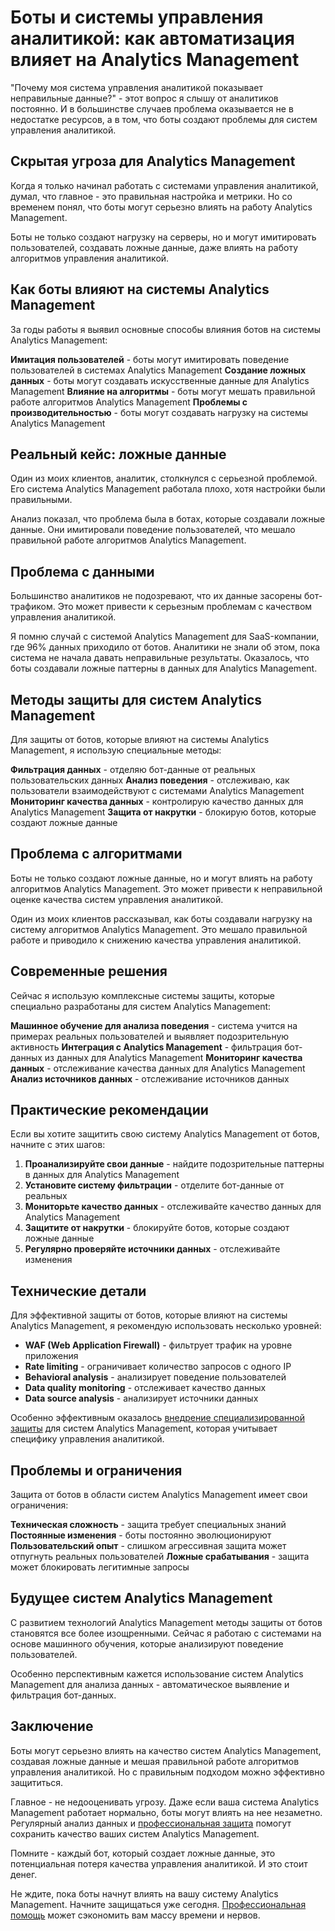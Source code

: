 # Боты и системы управления аналитикой: как автоматизация влияет на Analytics Management

"Почему моя система управления аналитикой показывает неправильные данные?" - этот вопрос я слышу от аналитиков постоянно. И в большинстве случаев проблема оказывается не в недостатке ресурсов, а в том, что боты создают проблемы для систем управления аналитикой.

## Скрытая угроза для Analytics Management

Когда я только начинал работать с системами управления аналитикой, думал, что главное - это правильная настройка и метрики. Но со временем понял, что боты могут серьезно влиять на работу Analytics Management.

Боты не только создают нагрузку на серверы, но и могут имитировать пользователей, создавать ложные данные, даже влиять на работу алгоритмов управления аналитикой.

## Как боты влияют на системы Analytics Management

За годы работы я выявил основные способы влияния ботов на системы Analytics Management:

**Имитация пользователей** - боты могут имитировать поведение пользователей в системах Analytics Management
**Создание ложных данных** - боты могут создавать искусственные данные для Analytics Management
**Влияние на алгоритмы** - боты могут мешать правильной работе алгоритмов Analytics Management
**Проблемы с производительностью** - боты могут создавать нагрузку на системы Analytics Management

## Реальный кейс: ложные данные

Один из моих клиентов, аналитик, столкнулся с серьезной проблемой. Его система Analytics Management работала плохо, хотя настройки были правильными.

Анализ показал, что проблема была в ботах, которые создавали ложные данные. Они имитировали поведение пользователей, что мешало правильной работе алгоритмов Analytics Management.

## Проблема с данными

Большинство аналитиков не подозревают, что их данные засорены бот-трафиком. Это может привести к серьезным проблемам с качеством управления аналитикой.

Я помню случай с системой Analytics Management для SaaS-компании, где 96% данных приходило от ботов. Аналитики не знали об этом, пока система не начала давать неправильные результаты. Оказалось, что боты создавали ложные паттерны в данных для Analytics Management.

## Методы защиты для систем Analytics Management

Для защиты от ботов, которые влияют на системы Analytics Management, я использую специальные методы:

**Фильтрация данных** - отделяю бот-данные от реальных пользовательских данных
**Анализ поведения** - отслеживаю, как пользователи взаимодействуют с системами Analytics Management
**Мониторинг качества данных** - контролирую качество данных для Analytics Management
**Защита от накрутки** - блокирую ботов, которые создают ложные данные

## Проблема с алгоритмами

Боты не только создают ложные данные, но и могут влиять на работу алгоритмов Analytics Management. Это может привести к неправильной оценке качества систем управления аналитикой.

Один из моих клиентов рассказывал, как боты создавали нагрузку на систему алгоритмов Analytics Management. Это мешало правильной работе и приводило к снижению качества управления аналитикой.

## Современные решения

Сейчас я использую комплексные системы защиты, которые специально разработаны для систем Analytics Management:

**Машинное обучение для анализа поведения** - система учится на примерах реальных пользователей и выявляет подозрительную активность
**Интеграция с Analytics Management** - фильтрация бот-данных из данных для Analytics Management
**Мониторинг качества данных** - отслеживание качества данных для Analytics Management
**Анализ источников данных** - отслеживание источников данных

## Практические рекомендации

Если вы хотите защитить свою систему Analytics Management от ботов, начните с этих шагов:

1. **Проанализируйте свои данные** - найдите подозрительные паттерны в данных для Analytics Management
2. **Установите систему фильтрации** - отделите бот-данные от реальных
3. **Мониторьте качество данных** - отслеживайте качество данных для Analytics Management
4. **Защитите от накрутки** - блокируйте ботов, которые создают ложные данные
5. **Регулярно проверяйте источники данных** - отслеживайте изменения

## Технические детали

Для эффективной защиты от ботов, которые влияют на системы Analytics Management, я рекомендую использовать несколько уровней:

- **WAF (Web Application Firewall)** - фильтрует трафик на уровне приложения
- **Rate limiting** - ограничивает количество запросов с одного IP
- **Behavioral analysis** - анализирует поведение пользователей
- **Data quality monitoring** - отслеживает качество данных
- **Data source analysis** - анализирует источники данных

Особенно эффективным оказалось [внедрение специализированной защиты](https://progaem.com/ustanovka-antibота-usluga-po-zashhite-ot-botов-vashih-sajtов-na-различных-cms-системах.html) для систем Analytics Management, которая учитывает специфику управления аналитикой.

## Проблемы и ограничения

Защита от ботов в области систем Analytics Management имеет свои ограничения:

**Техническая сложность** - защита требует специальных знаний
**Постоянные изменения** - боты постоянно эволюционируют
**Пользовательский опыт** - слишком агрессивная защита может отпугнуть реальных пользователей
**Ложные срабатывания** - защита может блокировать легитимные запросы

## Будущее систем Analytics Management

С развитием технологий Analytics Management методы защиты от ботов становятся все более изощренными. Сейчас я работаю с системами на основе машинного обучения, которые анализируют поведение пользователей.

Особенно перспективным кажется использование систем Analytics Management для анализа данных - автоматическое выявление и фильтрация бот-данных.

## Заключение

Боты могут серьезно влиять на качество систем Analytics Management, создавая ложные данные и мешая правильной работе алгоритмов управления аналитикой. Но с правильным подходом можно эффективно защититься.

Главное - не недооценивать угрозу. Даже если ваша система Analytics Management работает нормально, боты могут влиять на нее незаметно. Регулярный анализ данных и [профессиональная защита](https://progaem.com/ustanovka-antibота-usluga-po-zashhite-ot-botов-vashih-sajtов-na-различных-cms-системах.html) помогут сохранить качество ваших систем Analytics Management.

Помните - каждый бот, который создает ложные данные, это потенциальная потеря качества управления аналитикой. И это стоит денег.

Не ждите, пока боты начнут влиять на вашу систему Analytics Management. Начните защищаться уже сегодня. [Профессиональная помощь](https://progaem.com/ustanovka-antibота-usluga-po-zashhite-ot-botов-vashih-sajtов-na-различных-cms-системах.html) может сэкономить вам массу времени и нервов.
